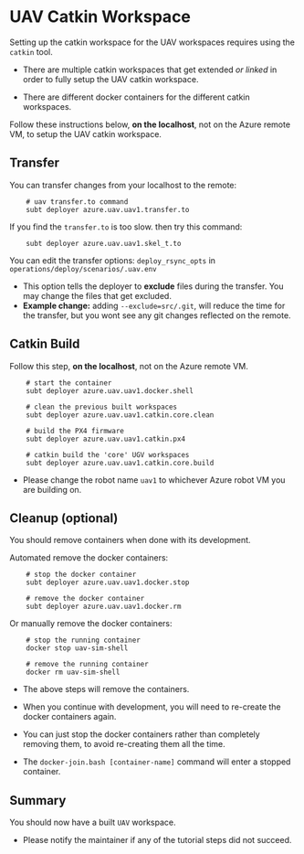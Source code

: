 # UAV Catkin Workspace

Setting up the catkin workspace for the UAV workspaces requires using the `catkin` tool.

- There are multiple catkin workspaces that get extended *or linked* in order to fully setup the UAV catkin workspace.

- There are different docker containers for the different catkin workspaces.

Follow these instructions below, **on the localhost**, not on the Azure remote VM, to setup the UAV catkin workspace.

## Transfer

You can transfer changes from your localhost to the remote:

        # uav transfer.to command
        subt deployer azure.uav.uav1.transfer.to

If you find the `transfer.to` is too slow. then try this command:

        subt deployer azure.uav.uav1.skel_t.to

You can edit the transfer options: `deploy_rsync_opts` in `operations/deploy/scenarios/.uav.env`

- This option tells the deployer to **exclude** files during the transfer. You may change the files that get excluded.
- **Example change:** adding `--exclude=src/.git`, will reduce the time for the transfer, but you wont see any git changes reflected on the remote.

## Catkin Build

Follow this step, **on the localhost**, not on the Azure remote VM.

        # start the container
        subt deployer azure.uav.uav1.docker.shell

        # clean the previous built workspaces
        subt deployer azure.uav.uav1.catkin.core.clean

        # build the PX4 firmware
        subt deployer azure.uav.uav1.catkin.px4

        # catkin build the 'core' UGV workspaces
        subt deployer azure.uav.uav1.catkin.core.build

- Please change the robot name `uav1` to whichever Azure robot VM you are building on.

## Cleanup (optional)

You should remove containers when done with its development.

Automated remove the docker containers:

        # stop the docker container
        subt deployer azure.uav.uav1.docker.stop

        # remove the docker container
        subt deployer azure.uav.uav1.docker.rm

Or manually remove the docker containers:

        # stop the running container
        docker stop uav-sim-shell

        # remove the running container
        docker rm uav-sim-shell

- The above steps will remove the containers.

- When you continue with development, you will need to re-create the docker containers again.

- You can just stop the docker containers rather than completely removing them, to avoid re-creating them all the time.

- The `docker-join.bash [container-name]` command will enter a stopped container.

## Summary

You should now have a built `UAV` workspace.

- Please notify the maintainer if any of the tutorial steps did not succeed.
